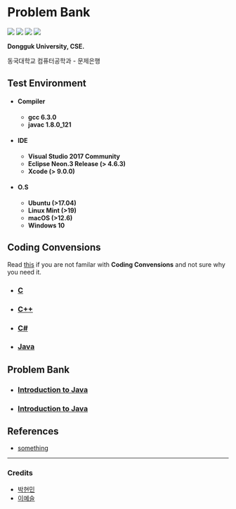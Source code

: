 # Problem Bank

<img src="https://img.shields.io/badge/build-passing-brightgreen.svg" /> <img src="https://img.shields.io/badge/gcc-6.3.0-lightgrey.svg" /> <img src="https://img.shields.io/badge/LLVM-9.0.0-red.svg" /> <img src="https://img.shields.io/badge/javac-1.8.0_121-orange.svg" />

**Dongguk University, CSE.**

동국대학교 컴퓨터공학과 - 문제은행

## Test Environment

* #### Compiler
    * **gcc 6.3.0**
    * **javac 1.8.0_121**

* #### IDE
    * **Visual Studio 2017 Community**
    * **Eclipse Neon.3 Release (> 4.6.3)**
    * **Xcode (> 9.0.0)**

* #### O.S
    * **Ubuntu (>17.04)**
    * **Linux Mint (>19)**
    * **macOS (>12.6)**
    * **Windows 10**

## Coding Convensions

Read [this](Coding-Convensions/Coding-Convension.md) if you are not familar with **Coding Convensions** and not sure why you need it.

- ### [C](Coding-Convensions/C.md)
- ### [C++](Coding-Convensions/Cpp.md)
- ### [C#](Coding-Convensions/CS.md)
- ### [Java](Coding-Convensions/Java.md)

## Problem Bank

- ### [Introduction to Java](Java/IntroductionToJava/)
- ### [Introduction to Java](C#/IntroductionToC#Programming/)

## References

* [something](#)

______

### Credits

* [박현민](https://github.com/spb829)
* [이예슬](https://github.com/lilynys)